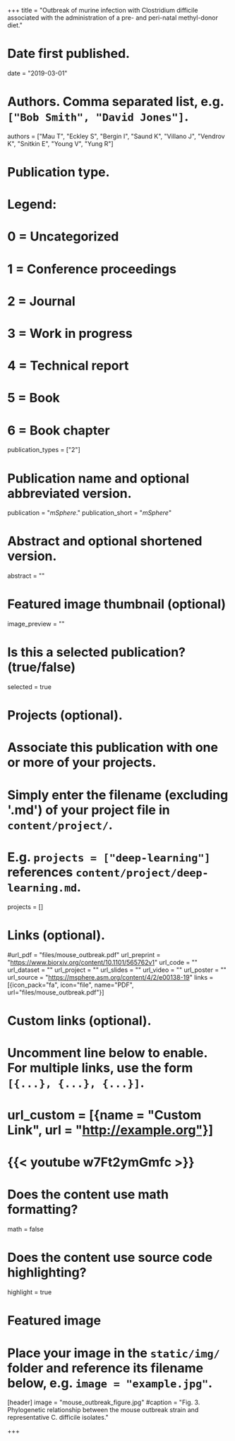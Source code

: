 +++
title = "Outbreak of murine infection with Clostridium difficile associated with the administration of a pre- and peri-natal methyl-donor diet."

# Date first published.
date = "2019-03-01"

# Authors. Comma separated list, e.g. `["Bob Smith", "David Jones"]`.
authors = ["Mau T", "Eckley S", "Bergin I", "Saund K", "Villano J", "Vendrov K", "Snitkin E", "Young V", "Yung R"]
# Publication type.
# Legend:
# 0 = Uncategorized
# 1 = Conference proceedings
# 2 = Journal
# 3 = Work in progress
# 4 = Technical report
# 5 = Book
# 6 = Book chapter
publication_types = ["2"]

# Publication name and optional abbreviated version.
publication = "*mSphere*."
publication_short = "*mSphere*"

# Abstract and optional shortened version.
abstract = ""

# Featured image thumbnail (optional)
image_preview = ""

# Is this a selected publication? (true/false)
selected = true

# Projects (optional).
#   Associate this publication with one or more of your projects.
#   Simply enter the filename (excluding '.md') of your project file in `content/project/`.
#   E.g. `projects = ["deep-learning"]` references `content/project/deep-learning.md`.
projects = []

# Links (optional).
#url_pdf = "files/mouse_outbreak.pdf"
url_preprint = "https://www.biorxiv.org/content/10.1101/565762v1"
url_code = ""
url_dataset = ""
url_project = ""
url_slides = ""
url_video = ""
url_poster = ""
url_source = "https://msphere.asm.org/content/4/2/e00138-19"
links = [{icon_pack="fa", icon="file", name="PDF", url="files/mouse_outbreak.pdf"}]

# Custom links (optional).
#   Uncomment line below to enable. For multiple links, use the form `[{...}, {...}, {...}]`.
# url_custom = [{name = "Custom Link", url = "http://example.org"}]
# {{< youtube w7Ft2ymGmfc >}}

# Does the content use math formatting?
math = false

# Does the content use source code highlighting?
highlight = true

# Featured image
# Place your image in the `static/img/` folder and reference its filename below, e.g. `image = "example.jpg"`.
[header]
image = "mouse_outbreak_figure.jpg"
#caption = "Fig. 3. Phylogenetic relationship between the mouse outbreak strain and representative C. difficile isolates."

+++
